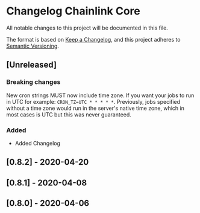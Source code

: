 # Changelog Chainlink Core
All notable changes to this project will be documented in this file.

The format is based on [Keep a Changelog](https://keepachangelog.com/en/1.0.0/),
and this project adheres to [Semantic Versioning](https://semver.org/spec/v2.0.0.html).

## [Unreleased]

### Breaking changes

New cron strings MUST now include time zone. If you want your jobs to run in UTC for example: `CRON_TZ=UTC * * * * *`. Previously, jobs specified without a time zone would run in the server's native time zone, which in most cases is UTC but this was never guaranteed.

### Added
- Added Changelog

## [0.8.2] - 2020-04-20

## [0.8.1] - 2020-04-08

## [0.8.0] - 2020-04-06
